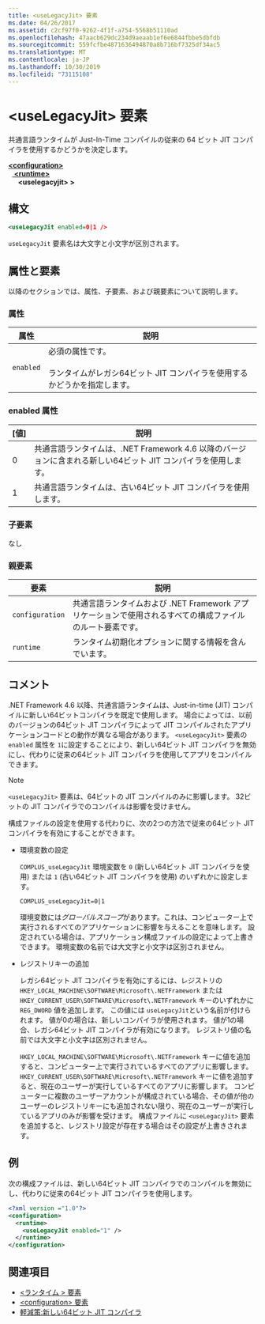 ```yaml
---
title: <useLegacyJit> 要素
ms.date: 04/26/2017
ms.assetid: c2cf97f0-9262-4f1f-a754-5568b51110ad
ms.openlocfilehash: 47aacb629dc234d9aeaab1ef6e6844fbbe5dbfdb
ms.sourcegitcommit: 559fcfbe4871636494870a8b716bf7325df34ac5
ms.translationtype: MT
ms.contentlocale: ja-JP
ms.lasthandoff: 10/30/2019
ms.locfileid: "73115108"
---
```

# <a name="uselegacyjit-element"></a>\<useLegacyJit> 要素

共通言語ランタイムが Just-In-Time コンパイルの従来の 64 ビット JIT コンパイラを使用するかどうかを決定します。  
  
[ **\<configuration>** ](../configuration-element.md)\
&nbsp;&nbsp;[ **\<runtime>** ](runtime-element.md)\
&nbsp;&nbsp;&nbsp;&nbsp; **\<uselegacyjit> >**  
  
## <a name="syntax"></a>構文  
  
```xml
<useLegacyJit enabled=0|1 />
```

`useLegacyJit` 要素名は大文字と小文字が区別されます。
  
## <a name="attributes-and-elements"></a>属性と要素

以降のセクションでは、属性、子要素、および親要素について説明します。  
  
### <a name="attributes"></a>属性  
  
| 属性 | 説明                                                                                   |  
| --------- | --------------------------------------------------------------------------------------------- |  
| `enabled` | 必須の属性です。<br><br>ランタイムがレガシ64ビット JIT コンパイラを使用するかどうかを指定します。 |  
  
### <a name="enabled-attribute"></a>enabled 属性  
  
| [値] | 説明                                                                                                         |  
| ----- | ------------------------------------------------------------------------------------------------------------------- |  
| 0     | 共通言語ランタイムは、.NET Framework 4.6 以降のバージョンに含まれる新しい64ビット JIT コンパイラを使用します。 |  
| 1     | 共通言語ランタイムは、古い64ビット JIT コンパイラを使用します。                                                     |  
  
### <a name="child-elements"></a>子要素

なし
  
### <a name="parent-elements"></a>親要素  
  
| 要素         | 説明                                                                                                       |  
| --------------- | ----------------------------------------------------------------------------------------------------------------- |  
| `configuration` | 共通言語ランタイムおよび .NET Framework アプリケーションで使用されるすべての構成ファイルのルート要素です。 |  
| `runtime`       | ランタイム初期化オプションに関する情報を含んでいます。                                                        |  
  
## <a name="remarks"></a>コメント  

.NET Framework 4.6 以降、共通言語ランタイムは、Just-in-time (JIT) コンパイルに新しい64ビットコンパイラを既定で使用します。 場合によっては、以前のバージョンの64ビット JIT コンパイラによって JIT コンパイルされたアプリケーションコードとの動作が異なる場合があります。 `<useLegacyJit>` 要素の `enabled` 属性を `1`に設定することにより、新しい64ビット JIT コンパイラを無効にし、代わりに従来の64ビット JIT コンパイラを使用してアプリをコンパイルできます。  
  
> [!NOTE]
> `<useLegacyJit>` 要素は、64ビットの JIT コンパイルのみに影響します。 32ビットの JIT コンパイラでのコンパイルは影響を受けません。  
  
構成ファイルの設定を使用する代わりに、次の2つの方法で従来の64ビット JIT コンパイラを有効にすることができます。  
  
- 環境変数の設定

  `COMPLUS_useLegacyJit` 環境変数を `0` (新しい64ビット JIT コンパイラを使用) または `1` (古い64ビット JIT コンパイラを使用) のいずれかに設定します。
  
  ```  
  COMPLUS_useLegacyJit=0|1  
  ```  
  
  環境変数には*グローバルスコープ*があります。これは、コンピューター上で実行されるすべてのアプリケーションに影響を与えることを意味します。 設定されている場合は、アプリケーション構成ファイルの設定によって上書きできます。 環境変数の名前では大文字と小文字は区別されません。
  
- レジストリキーの追加

  レガシ64ビット JIT コンパイラを有効にするには、レジストリの `HKEY_LOCAL_MACHINE\SOFTWARE\Microsoft\.NETFramework` または `HKEY_CURRENT_USER\SOFTWARE\Microsoft\.NETFramework` キーのいずれかに `REG_DWORD` 値を追加します。 この値には `useLegacyJit`という名前が付けられます。 値が0の場合は、新しいコンパイラが使用されます。 値が1の場合、レガシ64ビット JIT コンパイラが有効になります。 レジストリ値の名前では大文字と小文字は区別されません。
  
  `HKEY_LOCAL_MACHINE\SOFTWARE\Microsoft\.NETFramework` キーに値を追加すると、コンピューター上で実行されているすべてのアプリに影響します。 `HKEY_CURRENT_USER\SOFTWARE\Microsoft\.NETFramework` キーに値を追加すると、現在のユーザーが実行しているすべてのアプリに影響します。 コンピューターに複数のユーザーアカウントが構成されている場合、その値が他のユーザーのレジストリキーにも追加されない限り、現在のユーザーが実行しているアプリのみが影響を受けます。 構成ファイルに `<useLegacyJit>` 要素を追加すると、レジストリ設定が存在する場合はその設定が上書きされます。  
  
## <a name="example"></a>例  

次の構成ファイルは、新しい64ビット JIT コンパイラでのコンパイルを無効にし、代わりに従来の64ビット JIT コンパイラを使用します。  
  
```xml  
<?xml version ="1.0"?>  
<configuration>  
  <runtime>  
    <useLegacyJit enabled="1" />  
  </runtime>  
</configuration>  
```  
  
## <a name="see-also"></a>関連項目

- [\<ランタイム > 要素](runtime-element.md)
- [\<configuration> 要素](../configuration-element.md)
- [軽減策:新しい64ビット JIT コンパイラ](../../../migration-guide/mitigation-new-64-bit-jit-compiler.md)
